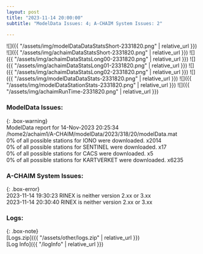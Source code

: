 ```yaml
---
layout: post
title: "2023-11-14 20:00:00"
subtitle: "ModelData Issues: 4; A-CHAIM System Issues: 2"

---
```


![]({{ "/assets/img/modelDataDataStatsShort-2331820.png" | relative_url }})
![]({{ "/assets/img/achaimDataStatsShort-2331820.png" | relative_url }})
![]({{ "/assets/img/achaimDataStatsLong00-2331820.png" | relative_url }})
![]({{ "/assets/img/achaimDataStatsLong01-2331820.png" | relative_url }})
![]({{ "/assets/img/achaimDataStatsLong02-2331820.png" | relative_url }})
![]({{ "/assets/img/modelDataDataStats-2331820.png" | relative_url }})
![]({{ "/assets/img/modelDataStationStats-2331820.png" | relative_url }})
![]({{ "/assets/img/achaimRunTime-2331820.png" | relative_url }})


### ModelData Issues:  
  
{: .box-warning}  
 ModelData report for 14-Nov-2023 20:25:34   
 /home2/achaim1/A-CHAIM/modelData/2023/318/20/modelData.mat   
 0% of all possible stations for IONO were downloaded. x2014   
 0% of all possible stations for SENTINEL were downloaded. x17   
 0% of all possible stations for CACS were downloaded. x5   
 0% of all possible stations for KARTVERKET were downloaded. x6235   
  
### A-CHAIM System Issues:  
  
{: .box-error}  
2023-11-14 19:30:23 RINEX is neither version 2.xx or 3.xx  
2023-11-14 20:30:40 RINEX is neither version 2.xx or 3.xx  

### Logs:  
  
{: .box-note}  
[Logs.zip]({{ "/assets/other/logs.zip" | relative_url }})  
[Log Info]({{ "/logInfo" | relative_url }})  
